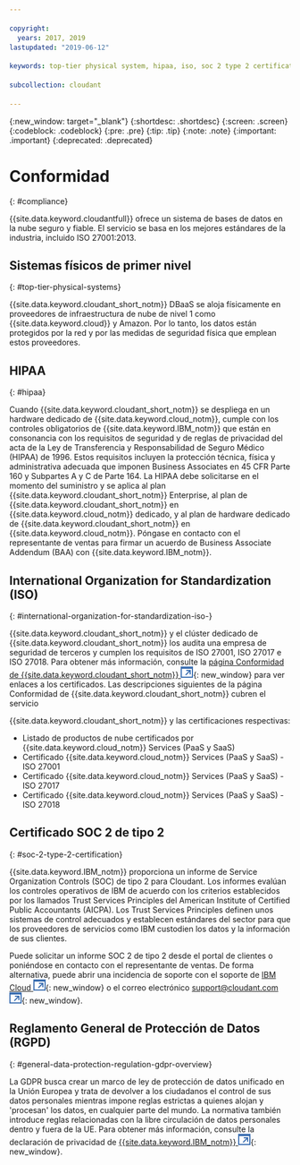 ```yaml
---

copyright:
  years: 2017, 2019
lastupdated: "2019-06-12"

keywords: top-tier physical system, hipaa, iso, soc 2 type 2 certification, gdpr

subcollection: cloudant

---
```


{:new_window: target="_blank"}
{:shortdesc: .shortdesc}
{:screen: .screen}
{:codeblock: .codeblock}
{:pre: .pre}
{:tip: .tip}
{:note: .note}
{:important: .important}
{:deprecated: .deprecated}

<!-- Acrolinx: 2018-11-02 -->

# Conformidad
{: #compliance}

{{site.data.keyword.cloudantfull}} ofrece un sistema de bases de datos en la nube seguro y fiable.
El servicio se basa en los mejores estándares de la industria, incluido ISO 27001:2013.

## Sistemas físicos de primer nivel
{: #top-tier-physical-systems}

{{site.data.keyword.cloudant_short_notm}} DBaaS se aloja físicamente en proveedores de infraestructura de nube de nivel 1 como {{site.data.keyword.cloud}} y Amazon.
Por lo tanto, los datos están protegidos por la red y por las medidas de seguridad física que emplean estos proveedores.

## HIPAA
{: #hipaa}

Cuando {{site.data.keyword.cloudant_short_notm}} se despliega en un hardware dedicado de {{site.data.keyword.cloud_notm}},
cumple con los controles obligatorios de {{site.data.keyword.IBM_notm}} que están en consonancia con los requisitos de seguridad y de reglas de privacidad del acta de la Ley de Transferencia y Responsabilidad de Seguro Médico (HIPAA) de 1996. Estos requisitos incluyen la protección técnica, física y administrativa adecuada que imponen Business Associates en 45 CFR Parte 160 y Subpartes A y C de Parte 164. La HIPAA debe solicitarse en el momento del suministro y se aplica al plan {{site.data.keyword.cloudant_short_notm}} Enterprise, al plan de
{{site.data.keyword.cloudant_short_notm}} en {{site.data.keyword.cloud_notm}} dedicado,
y al plan de hardware dedicado de {{site.data.keyword.cloudant_short_notm}} en {{site.data.keyword.cloud_notm}}. Póngase en contacto con el representante de ventas para firmar un acuerdo de Business Associate Addendum (BAA) con {{site.data.keyword.IBM_notm}}.

## International Organization for Standardization (ISO)
{: #international-organization-for-standardization-iso-}

{{site.data.keyword.cloudant_short_notm}} y el clúster dedicado de {{site.data.keyword.cloudant_short_notm}} los audita una empresa de seguridad de terceros y cumplen los requisitos de ISO 27001, ISO 27017 e ISO 27018. Para obtener más información, consulte la
[página Conformidad de {{site.data.keyword.cloudant_short_notm}} ![Icono de enlaceexterno](../images/launch-glyph.svg "Icono de enlace externo")]( https://www.ibm.com/cloud/compliance){: new_window} para ver enlaces a los certificados. Las descripciones siguientes de la página Conformidad de {{site.data.keyword.cloudant_short_notm}} cubren el servicio

{{site.data.keyword.cloudant_short_notm}} y las certificaciones respectivas:
 
- Listado de productos de nube certificados por {{site.data.keyword.cloud_notm}} Services (PaaS y SaaS)
- Certificado {{site.data.keyword.cloud_notm}} Services (PaaS y SaaS) - ISO 27001
- Certificado {{site.data.keyword.cloud_notm}} Services (PaaS y SaaS) - ISO 27017
- Certificado {{site.data.keyword.cloud_notm}} Services (PaaS y SaaS) - ISO 27018

## Certificado SOC 2 de tipo 2
{: #soc-2-type-2-certification}

{{site.data.keyword.IBM_notm}} proporciona un informe de Service Organization Controls (SOC) de tipo 2 para Cloudant. Los informes evalúan los controles operativos de IBM de acuerdo con los criterios establecidos por los llamados Trust Services Principles del American Institute of Certified Public Accountants (AICPA). 
Los Trust Services Principles definen unos sistemas de control adecuados y establecen estándares del sector para que los proveedores de servicios como IBM custodien los datos y la información de sus clientes.

Puede solicitar un informe SOC 2 de tipo 2 desde el portal de clientes o poniéndose en contacto con el representante de ventas. De forma alternativa, puede abrir una incidencia de soporte con el soporte de [IBM Cloud ![Icono de enlace externo](../images/launch-glyph.svg "Icono de enlace externo")](https://www.ibm.com/cloud/support){: new_window} o el correo electrónico [support@cloudant.com ![Icono de enlace externo](../images/launch-glyph.svg "Icono de enlace externo")](mailto:support@cloudant.com){: new_window}.

## Reglamento General de Protección de Datos (RGPD)
{: #general-data-protection-regulation-gdpr-overview}

La GDPR busca crear un marco de ley de protección de datos unificado en la Unión Europea y trata de devolver a los ciudadanos el control de sus datos personales mientras impone reglas estrictas a quienes alojan y 'procesan' los datos, en cualquier parte del mundo. La normativa también introduce reglas relacionadas con la libre circulación de datos personales dentro y fuera de la UE. Para obtener más información, consulte la declaración de privacidad de
[{{site.data.keyword.IBM_notm}} ![Icono de enlace externo](../images/launch-glyph.svg "Icono de enlace externo")](https://www.ibm.com/privacy/){: new_window}.

